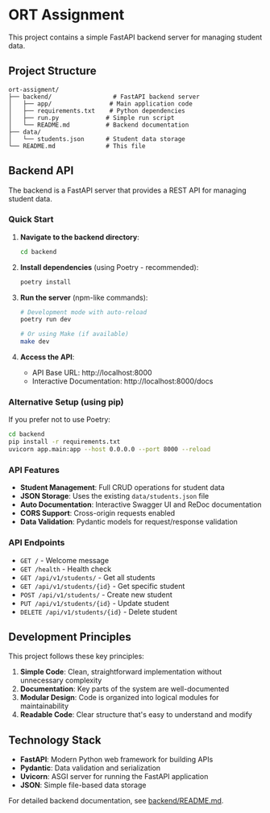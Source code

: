 # ORT Assignment

This project contains a simple FastAPI backend server for managing student data.

## Project Structure

```
ort-assigment/
├── backend/                 # FastAPI backend server
│   ├── app/                # Main application code
│   ├── requirements.txt    # Python dependencies
│   ├── run.py             # Simple run script
│   └── README.md          # Backend documentation
├── data/
│   └── students.json      # Student data storage
└── README.md              # This file
```

## Backend API

The backend is a FastAPI server that provides a REST API for managing student data.

### Quick Start

1. **Navigate to the backend directory**:
   ```bash
   cd backend
   ```

2. **Install dependencies** (using Poetry - recommended):
   ```bash
   poetry install
   ```

3. **Run the server** (npm-like commands):
   ```bash
   # Development mode with auto-reload
   poetry run dev
   
   # Or using Make (if available)
   make dev
   ```

4. **Access the API**:
   - API Base URL: http://localhost:8000
   - Interactive Documentation: http://localhost:8000/docs

### Alternative Setup (using pip)

If you prefer not to use Poetry:
```bash
cd backend
pip install -r requirements.txt
uvicorn app.main:app --host 0.0.0.0 --port 8000 --reload
```

### API Features

- **Student Management**: Full CRUD operations for student data
- **JSON Storage**: Uses the existing `data/students.json` file
- **Auto Documentation**: Interactive Swagger UI and ReDoc documentation
- **CORS Support**: Cross-origin requests enabled
- **Data Validation**: Pydantic models for request/response validation

### API Endpoints

- `GET /` - Welcome message
- `GET /health` - Health check
- `GET /api/v1/students/` - Get all students
- `GET /api/v1/students/{id}` - Get specific student
- `POST /api/v1/students/` - Create new student
- `PUT /api/v1/students/{id}` - Update student
- `DELETE /api/v1/students/{id}` - Delete student

## Development Principles

This project follows these key principles:

1. **Simple Code**: Clean, straightforward implementation without unnecessary complexity
2. **Documentation**: Key parts of the system are well-documented
3. **Modular Design**: Code is organized into logical modules for maintainability
4. **Readable Code**: Clear structure that's easy to understand and modify

## Technology Stack

- **FastAPI**: Modern Python web framework for building APIs
- **Pydantic**: Data validation and serialization
- **Uvicorn**: ASGI server for running the FastAPI application
- **JSON**: Simple file-based data storage

For detailed backend documentation, see [backend/README.md](backend/README.md).

